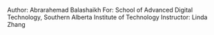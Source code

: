 Author: Abrarahemad Balashaikh
For: School of Advanced Digital Technology, Southern Alberta Institute of Technology
Instructor: Linda Zhang
